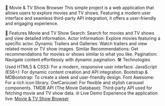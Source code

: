 
🎥 Movie & TV Show Browser
This simple project is a web application that allows users to explore movies and TV shows. Featuring a modern user interface and seamless third-party API integration, it offers a user-friendly and engaging experience.

🚀 Features
Movie and TV Show Search: Search for movies and TV shows and view detailed information.
Actor Information: Explore movies featuring a specific actor.
Dynamic Trailers and Galleries: Watch trailers and view related movie or TV show images.
Similar Recommendations: Get recommendations for movies or shows similar to what you like.
Pagination: Navigate content effortlessly with dynamic pagination.
🛠️ Technologies Used
HTML5 & CSS3: For a modern, responsive user interface.
JavaScript (ES6+): For dynamic content creation and API integration.
Bootstrap & MDBootstrap: To create a sleek and user-friendly design.
Font Awesome: For a rich icon library.
OwlCarousel: For flexible and stylish carousel components.
TMDB API (The Movie Database): Third-party API used for fetching movie and TV show data.
🌐 Live Demo
Experience the application live: [Movie & TV Show Browser](https://fetihakgun.com.tr/webmovie/index.html)
